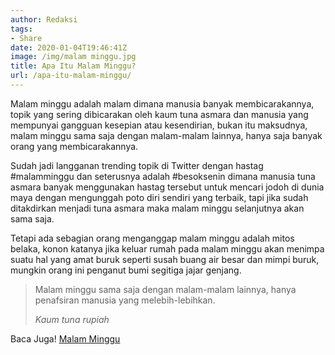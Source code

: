 ```yaml
---
author: Redaksi
tags:
- Share
date: 2020-01-04T19:46:41Z
image: /img/malam minggu.jpg
title: Apa Itu Malam Minggu?
url: /apa-itu-malam-minggu/
---
```


Malam minggu adalah malam dimana manusia banyak membicarakannya, topik yang sering dibicarakan oleh kaum tuna asmara dan manusia yang mempunyai gangguan kesepian atau kesendirian, bukan itu maksudnya, malam minggu sama saja dengan malam-malam lainnya, hanya saja banyak orang yang membicarakannya.

Sudah jadi langganan trending topik di Twitter dengan hastag #malamminggu dan seterusnya adalah #besoksenin dimana manusia tuna asmara banyak menggunakan hastag tersebut untuk mencari jodoh di dunia maya dengan mengunggah poto diri sendiri yang terbaik, tapi jika sudah ditakdirkan menjadi tuna asmara maka malam minggu selanjutnya akan sama saja.

Tetapi ada sebagian orang menganggap malam minggu adalah mitos belaka, konon katanya jika keluar rumah pada malam minggu akan menimpa suatu hal yang amat buruk seperti susah buang air besar dan mimpi buruk, mungkin orang ini penganut bumi segitiga jajar genjang.

<blockquote class="wp-block-quote">
  <p>
    Malam minggu sama saja dengan malam-malam lainnya, hanya penafsiran manusia yang melebih-lebihkan.
  </p>
  
  <cite>Kaum tuna rupiah </cite>
</blockquote>

Baca Juga! [Malam Minggu](https://wildanfauzy.com/malam-minggu/)